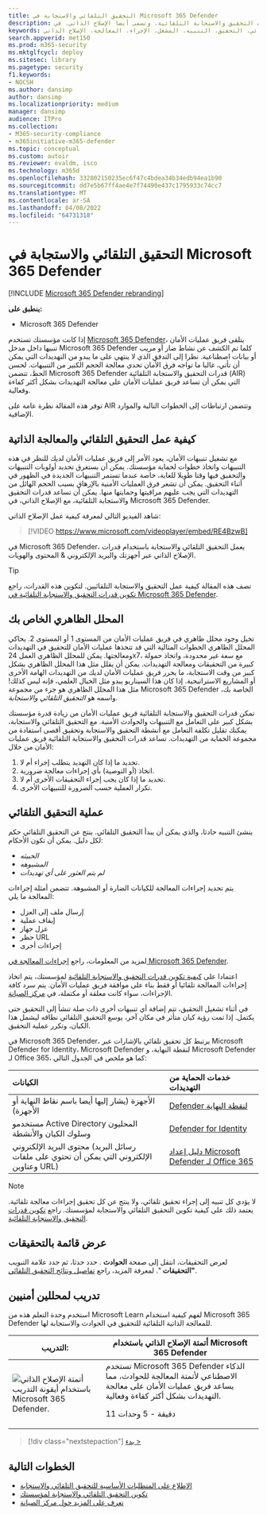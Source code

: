 ```yaml
---
title: التحقيق التلقائي والاستجابة في Microsoft 365 Defender
description: احصل على نظرة عامة على قدرات التحقيق والاستجابة التلقائية، وتسمى أيضا الإصلاح الذاتي، في Microsoft 365 Defender
keywords: تلقائي، التحقيق، التنبيه، المشغل، الإجراء، المعالجة، الإصلاح الذاتي
search.appverid: met150
ms.prod: m365-security
ms.mktglfcycl: deploy
ms.sitesec: library
ms.pagetype: security
f1.keywords:
- NOCSH
ms.author: dansimp
author: dansimp
ms.localizationpriority: medium
manager: dansimp
audience: ITPro
ms.collection:
- M365-security-compliance
- m365initiative-m365-defender
ms.topic: conceptual
ms.custom: autoir
ms.reviewer: evaldm, isco
ms.technology: m365d
ms.openlocfilehash: 332802150235ec6f47c4bdea34b34edb94ea1b90
ms.sourcegitcommit: dd7e5b67ff4ae4e7f74490e437c1795933c74cc7
ms.translationtype: MT
ms.contentlocale: ar-SA
ms.lasthandoff: 04/08/2022
ms.locfileid: "64731318"
---
```

# <a name="automated-investigation-and-response-in-microsoft-365-defender"></a>التحقيق التلقائي والاستجابة في Microsoft 365 Defender

[!INCLUDE [Microsoft 365 Defender rebranding](../includes/microsoft-defender.md)]

**ينطبق على:**
- Microsoft 365 Defender

إذا كانت مؤسستك تستخدم [Microsoft 365 Defender](microsoft-365-defender.md)، يتلقى فريق عمليات الأمان تنبيها داخل مدخل Microsoft 365 Defender كلما تم الكشف عن نشاط ضار أو مريب أو بيانات اصطناعية. نظرا إلى التدفق الذي لا ينتهي على ما يبدو من التهديدات التي يمكن أن تأتي، غالبا ما تواجه فرق الأمان تحدي معالجة الحجم الكبير من التنبيهات. لحسن الحظ، تتضمن Microsoft 365 Defender قدرات التحقيق والاستجابة التلقائية (AIR) التي يمكن أن تساعد فريق عمليات الأمان على معالجة التهديدات بشكل أكثر كفاءة وفعالية.

توفر هذه المقالة نظرة عامة على AIR وتتضمن ارتباطات إلى الخطوات التالية والموارد الإضافية.

## <a name="how-automated-investigation-and-self-healing-works"></a>كيفية عمل التحقيق التلقائي والمعالجة الذاتية

مع تشغيل تنبيهات الأمان، يعود الأمر إلى فريق عمليات الأمان لديك للنظر في هذه التنبيهات واتخاذ خطوات لحماية مؤسستك. يمكن أن يستغرق تحديد أولويات التنبيهات والتحقيق فيها وقتا طويلا للغاية، خاصة عندما تستمر التنبيهات الجديدة في الظهور في أثناء التحقيق. يمكن أن تشعر فرق العمليات الأمنية بالإرهاق بسبب الحجم الهائل من التهديدات التي يجب عليهم مراقبتها وحمايتها منها. يمكن أن تساعد قدرات التحقيق والاستجابة التلقائية، مع الإصلاح الذاتي، في Microsoft 365 Defender.

شاهد الفيديو التالي لمعرفة كيفية عمل الإصلاح الذاتي: <p>

> [!VIDEO https://www.microsoft.com/videoplayer/embed/RE4BzwB]

في Microsoft 365 Defender، يعمل التحقيق التلقائي والاستجابة باستخدام قدرات الإصلاح الذاتي عبر أجهزتك والبريد الإلكتروني & المحتوى والهويات.
 
> [!TIP]
> تصف هذه المقالة كيفية عمل التحقيق والاستجابة التلقائيين. لتكوين هذه القدرات، راجع [تكوين قدرات التحقيق والاستجابة التلقائية في Microsoft 365 Defender](m365d-configure-auto-investigation-response.md).

## <a name="your-own-virtual-analyst"></a>المحلل الظاهري الخاص بك

تخيل وجود محلل ظاهري في فريق عمليات الأمان من المستوى 1 أو المستوى 2. يحاكي المحلل الظاهري الخطوات المثالية التي قد تتخذها عمليات الأمان للتحقيق في التهديدات ومعالجتها. يمكن للمحلل الظاهري العمل 24x7، مع سعة غير محدودة، واتخاذ حمولة كبيرة من التحقيقات ومعالجة التهديدات. يمكن أن يقلل مثل هذا المحلل الظاهري بشكل كبير من وقت الاستجابة، ما يحرر فريق عمليات الأمان لديك من التهديدات الهامة الأخرى أو المشاريع الاستراتيجية. إذا كان هذا السيناريو يبدو مثل الخيال العلمي، فإنه ليس كذلك! مثل هذا المحلل الظاهري هو جزء من مجموعة Microsoft 365 Defender الخاصة بك، واسمه هو *التحقيق التلقائي والاستجابة*.

تمكن قدرات التحقيق والاستجابة التلقائية فريق عمليات الأمان من زيادة قدرة مؤسستك بشكل كبير على التعامل مع التنبيهات والحوادث الأمنية. مع التحقيق التلقائي والاستجابة، يمكنك تقليل تكلفة التعامل مع أنشطة التحقيق والاستجابة وتحقيق أقصى استفادة من مجموعة الحماية من التهديدات. تساعد قدرات التحقيق والاستجابة التلقائية فريق عمليات الأمان من خلال:

1. تحديد ما إذا كان التهديد يتطلب إجراء أم لا.
2. اتخاذ (أو التوصية) بأي إجراءات معالجة ضرورية.
3. تحديد ما إذا كان يجب إجراء التحقيقات الأخرى أم لا.
4. تكرار العملية حسب الضرورة للتنبيهات الأخرى.

## <a name="the-automated-investigation-process"></a>عملية التحقيق التلقائي

ينشئ التنبيه حادثا، والذي يمكن أن يبدأ التحقيق التلقائي. ينتج عن التحقيق التلقائي حكم لكل دليل. يمكن أن تكون الأحكام:
- *الخبيثه*
- *المشبوهه* 
- *لم يتم العثور على أي تهديدات* 

يتم تحديد إجراءات المعالجة للكيانات الضارة أو المشبوهة. تتضمن أمثلة إجراءات المعالجة ما يلي:

- إرسال ملف إلى العزل
- إيقاف عملية
- عزل جهاز
- حظر URL 
- إجراءات أخرى

لمزيد من المعلومات، راجع [إجراءات المعالجة في Microsoft 365 Defender](m365d-remediation-actions.md).

اعتمادا على [كيفية تكوين قدرات التحقيق والاستجابة التلقائية](m365d-configure-auto-investigation-response.md) لمؤسستك، يتم اتخاذ إجراءات المعالجة تلقائيا أو فقط بناء على موافقة فريق عمليات الأمان. يتم سرد كافة الإجراءات، سواء كانت معلقة أو مكتملة، في [مركز الصيانة](m365d-action-center.md).

في أثناء تشغيل التحقيق، تتم إضافة أي تنبيهات أخرى ذات صلة تنشأ إلى التحقيق حتى يكتمل. إذا تمت رؤية كيان متأثر في مكان آخر، يوسع التحقيق التلقائي نطاقه ليشمل هذا الكيان، وتكرر عملية التحقيق. 

في Microsoft 365 Defender، يرتبط كل تحقيق تلقائي بالإشارات عبر Microsoft Defender for Identity، Microsoft Defender لنقطة النهاية، و Microsoft Defender لـ Office 365، كما هو ملخص في الجدول التالي: 

|الكيانات |خدمات الحماية من التهديدات  |
|:---------|:---------|
|الأجهزة (يشار إليها أيضا باسم نقاط النهاية أو الأجهزة) |[Defender لنقطة النهاية](../defender-endpoint/automated-investigations.md) |      
|مستخدمو Active Directory المحليون وسلوك الكيان والأنشطة     |[Defender for Identity](/azure-advanced-threat-protection/what-is-atp) |      
|محتوى البريد الإلكتروني (رسائل البريد الإلكتروني التي يمكن أن تحتوي على ملفات وعناوين URL)     |[دليل إعداد Microsoft Defender لـ Office 365](../office-365-security/defender-for-office-365.md) |

> [!NOTE]
> لا يؤدي كل تنبيه إلى إجراء تحقيق تلقائي، ولا ينتج عن كل تحقيق إجراءات معالجة تلقائية. يعتمد ذلك على كيفية تكوين التحقيق التلقائي والاستجابة لمؤسستك. راجع [تكوين قدرات التحقيق والاستجابة التلقائية](m365d-configure-auto-investigation-response.md).

## <a name="viewing-a-list-of-investigations"></a>عرض قائمة بالتحقيقات

لعرض التحقيقات، انتقل إلى صفحة **الحوادث** . حدد حدثا، ثم حدد علامة التبويب **"التحقيقات** ". لمعرفة المزيد، راجع [تفاصيل ونتائج التحقيق التلقائي](m365d-autoir-results.md).

## <a name="training-for-security-analysts"></a>تدريب لمحللين أمنيين

استخدم وحدة التعلم هذه من Microsoft Learn لفهم كيفية استخدام Microsoft 365 Defender للمعالجة الذاتية التلقائية للتحقيق في الحوادث والاستجابة لها.

|التدريب:|أتمتة الإصلاح الذاتي باستخدام Microsoft 365 Defender|
|---|---|
|![أتمتة الإصلاح الذاتي باستخدام أيقونة التدريب Microsoft 365 Defender.](../../media/m365d-autoir/m365-defender-auto-self-healing.svg)| تستخدم Microsoft 365 Defender الذكاء الاصطناعي لأتمتة المعالجة للحوادث، مما يساعد فريق عمليات الأمان على معالجة التهديدات بشكل أكثر كفاءة وفعالية. <p> 11 دقيقة - 5 وحدات |

> [!div class="nextstepaction"]
> [بدء >](/learn/modules/defender-self-healing/)

## <a name="next-steps"></a>الخطوات التالية

- [الاطلاع على المتطلبات الأساسية للتحقيق التلقائي والاستجابة](m365d-configure-auto-investigation-response.md#prerequisites-for-automated-investigation-and-response-in-microsoft-365-defender)
- [تكوين التحقيق التلقائي والاستجابة لمؤسستك](m365d-configure-auto-investigation-response.md)
- [تعرف على المزيد حول مركز الصيانة](m365d-action-center.md)
